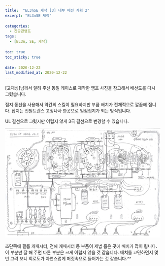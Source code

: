 ```yaml
---
title:  "EL3nSE 제작 [3] 내부 배선 계획 2"
excerpt: "EL3nSE 제작"

categories:
  - 진공관앰프
tags:
  - [EL3n, SE, 제작]

toc: true
toc_sticky: true
 
date: 2020-12-22
last_modified_at: 2020-12-22
---
```

[고재성]님께서 알려 주신 동일 케이스로 제작한 앰프 사진을 참고해서 배선도를 다시 그렸습니다. 

접지 동선을 사용해서 약간의 스킬이 필요하지만 부품 배치가 전체적으로 깔끔해 집니다. 접지는 전원트랜스 고정나사 한곳으로 일점접지가 되는 방식입니다.

UL 결선으로 그렸지만 어렵지 않게 3극 결선으로 변경할 수 있습니다. 

![EL3nSE PRJ1 10](/assets/images/EL3nSE_PRJ1_10.jpg)

초단쪽에 필름 캐패시터, 전해 캐패시터 등 부품이 제법 좁은 곳에 배치가 많이 됩니다. 이 부분만 잘 해 주면 다른 부분은 크게 어렵지 않을 것 같습니다. 배치를 고민하면서 몇 번 그려 보니 회로도가 자연스럽게 머릿속으로 들어가는 것 같습니다.^^
​
